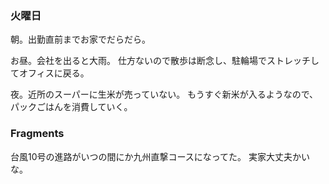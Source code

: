 ### 火曜日

朝。出勤直前までお家でだらだら。

お昼。会社を出ると大雨。
仕方ないので散歩は断念し、駐輪場でストレッチしてオフィスに戻る。

夜。近所のスーパーに生米が売っていない。
もうすぐ新米が入るようなので、パックごはんを消費していく。

### Fragments

台風10号の進路がいつの間にか九州直撃コースになってた。
実家大丈夫かいな。
